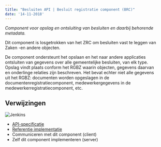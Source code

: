 ```yaml
---
title: "Besluiten API | Besluit registratie component (BRC)"
date: '14-11-2018'
---
```


*Component voor opslag en ontsluiting van besluiten en daarbij behorende metadata.*

Dit component is losgetrokken van het ZRC om besluiten vast te leggen van Zaken
-en andere objecten.

De component ondersteunt het opslaan en het naar andere applicaties ontsluiten
van gegevens over alle gemeentelijke besluiten, van elk type. Opslag vindt plaats
conform het RGBZ waarin objecten, gegevens daarvan en onderlinge relaties zijn
beschreven. Het bevat echter niet alle gegevens uit het RGBZ: documenten worden
opgeslagen in de documentenregistratiecomponent, medewerkergegevens in de
medewerkerregistratiecomponent, etc.

## Verwijzingen

![Jenkins][jenkins]

* [API-specificatie](https://ref.tst.vng.cloud/brc/api/v1/schema/)
* [Referentie implementatie](https://github.com/VNG-Realisatie/gemma-besluitregistratiecomponent)
* Communiceren met dit component (client)
* Zelf dit component implementeren (server)

[jenkins]: https://jenkins.nlx.io/buildStatus/icon?job=gemma-besluitregistratiecomponent-stable
